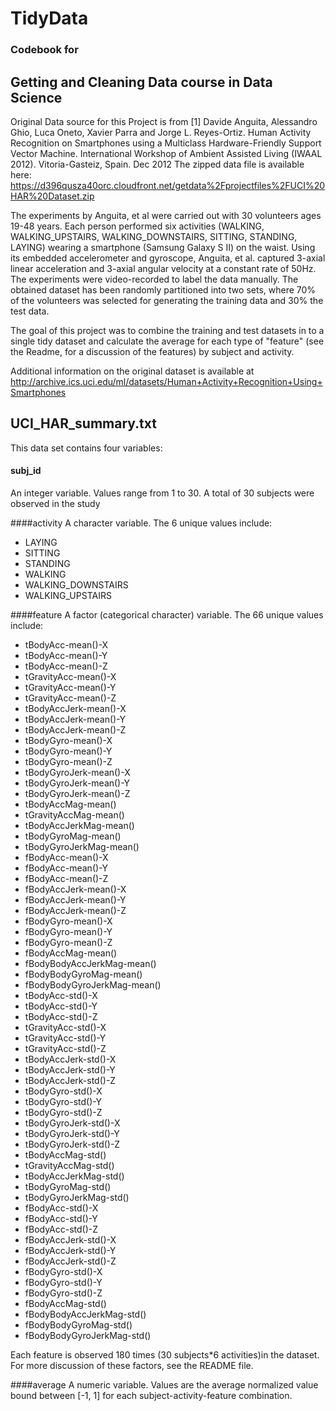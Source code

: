 # TidyData
### Codebook for 
## Getting and Cleaning Data course in Data Science
  
Original Data source for this Project is from 
[1] Davide Anguita, Alessandro Ghio, Luca Oneto, Xavier Parra and Jorge L. Reyes-Ortiz. Human Activity Recognition on Smartphones using a Multiclass Hardware-Friendly Support Vector Machine. International Workshop of Ambient Assisted Living (IWAAL 2012). Vitoria-Gasteiz, Spain. Dec 2012
The zipped data file is available here:
https://d396qusza40orc.cloudfront.net/getdata%2Fprojectfiles%2FUCI%20HAR%20Dataset.zip

The experiments by Anguita, et al were carried out with 30 volunteers ages 19-48 years. Each person performed six activities (WALKING, WALKING_UPSTAIRS, WALKING_DOWNSTAIRS, SITTING, STANDING, LAYING) wearing a smartphone (Samsung Galaxy S II) on the waist. Using its embedded accelerometer and gyroscope, Anguita, et al. captured 3-axial linear acceleration and 3-axial angular velocity at a constant rate of 50Hz. The experiments were video-recorded to label the data manually. The obtained dataset has been randomly partitioned into two sets, where 70% of the volunteers was selected for generating the training data and 30% the test data. 

The goal of this project was to combine the training and test datasets in to a single tidy dataset and calculate the average for each type of "feature" (see the Readme, for a discussion of the features) by subject and activity.

Additional information on the original dataset is available at http://archive.ics.uci.edu/ml/datasets/Human+Activity+Recognition+Using+Smartphones

## UCI_HAR_summary.txt
This data set contains four variables:

#### subj_id
An integer variable. Values range from 1 to 30. A total of 30 subjects were observed in the study

####activity
A character variable. The 6 unique values include:
* LAYING
* SITTING
* STANDING
* WALKING
* WALKING_DOWNSTAIRS
* WALKING_UPSTAIRS

####feature
A factor (categorical character) variable. The 66 unique values include:
*	tBodyAcc-mean()-X
*	tBodyAcc-mean()-Y
*	tBodyAcc-mean()-Z
*	tGravityAcc-mean()-X
*	tGravityAcc-mean()-Y
*	tGravityAcc-mean()-Z
*	tBodyAccJerk-mean()-X
*	tBodyAccJerk-mean()-Y
*	tBodyAccJerk-mean()-Z
*	tBodyGyro-mean()-X
*	tBodyGyro-mean()-Y
*	tBodyGyro-mean()-Z
*	tBodyGyroJerk-mean()-X
*	tBodyGyroJerk-mean()-Y
*	tBodyGyroJerk-mean()-Z
*	tBodyAccMag-mean()
*	tGravityAccMag-mean()
*	tBodyAccJerkMag-mean()
*	tBodyGyroMag-mean()
*	tBodyGyroJerkMag-mean()
*	fBodyAcc-mean()-X
*	fBodyAcc-mean()-Y
*	fBodyAcc-mean()-Z
*	fBodyAccJerk-mean()-X
*	fBodyAccJerk-mean()-Y
*	fBodyAccJerk-mean()-Z
*	fBodyGyro-mean()-X
*	fBodyGyro-mean()-Y
*	fBodyGyro-mean()-Z
*	fBodyAccMag-mean()
*	fBodyBodyAccJerkMag-mean()
*	fBodyBodyGyroMag-mean()
*	fBodyBodyGyroJerkMag-mean()
*	tBodyAcc-std()-X
*	tBodyAcc-std()-Y
*	tBodyAcc-std()-Z
*	tGravityAcc-std()-X
*	tGravityAcc-std()-Y
*	tGravityAcc-std()-Z
*	tBodyAccJerk-std()-X
*	tBodyAccJerk-std()-Y
*	tBodyAccJerk-std()-Z
*	tBodyGyro-std()-X
*	tBodyGyro-std()-Y
*	tBodyGyro-std()-Z
*	tBodyGyroJerk-std()-X
*	tBodyGyroJerk-std()-Y
*	tBodyGyroJerk-std()-Z
*	tBodyAccMag-std()
*	tGravityAccMag-std()
*	tBodyAccJerkMag-std()
*	tBodyGyroMag-std()
*	tBodyGyroJerkMag-std()
*	fBodyAcc-std()-X
*	fBodyAcc-std()-Y
*	fBodyAcc-std()-Z
*	fBodyAccJerk-std()-X
*	fBodyAccJerk-std()-Y
*	fBodyAccJerk-std()-Z
*	fBodyGyro-std()-X
*	fBodyGyro-std()-Y
*	fBodyGyro-std()-Z
*	fBodyAccMag-std()
*	fBodyBodyAccJerkMag-std()
*	fBodyBodyGyroMag-std()
*	fBodyBodyGyroJerkMag-std()

				
Each feature is observed 180 times (30 subjects*6 activities)in the dataset. For more discussion of these factors, see the README file.

####average
A numeric variable. Values are the average normalized value bound between [-1, 1] for each subject-activity-feature combination.
